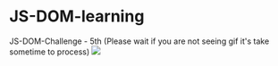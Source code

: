 # JS-DOM-learning

JS-DOM-Challenge - 5th (Please wait if you are not seeing gif it's take sometime to process)
![](https://github.com/user-attachments/assets/b476ee69-e987-4e22-9945-79a4392fe0ba)
